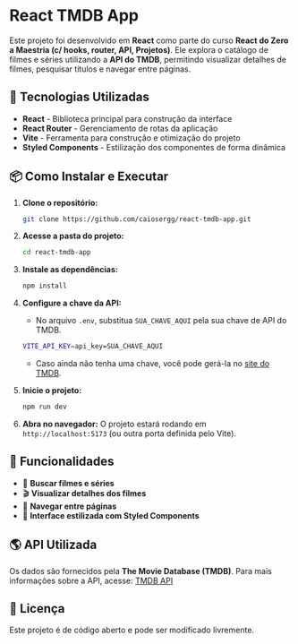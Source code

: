 # React TMDB App

Este projeto foi desenvolvido em **React** como parte do curso **React do Zero a Maestria (c/ hooks, router, API, Projetos)**. Ele explora o catálogo de filmes e séries utilizando a **API do TMDB**, permitindo visualizar detalhes de filmes, pesquisar títulos e navegar entre páginas.

## 🚀 Tecnologias Utilizadas

- **React** - Biblioteca principal para construção da interface
- **React Router** - Gerenciamento de rotas da aplicação
- **Vite** - Ferramenta para construção e otimização do projeto
- **Styled Components** - Estilização dos componentes de forma dinâmica

## 📦 Como Instalar e Executar

1. **Clone o repositório:**
   ```sh
   git clone https://github.com/caiosergg/react-tmdb-app.git
   ```

2. **Acesse a pasta do projeto:**
   ```sh
   cd react-tmdb-app
   ```

3. **Instale as dependências:**
   ```sh
   npm install
   ```

4. **Configure a chave da API:**
   - No arquivo `.env`, substitua `SUA_CHAVE_AQUI` pela sua chave de API do TMDB.
   ```sh
   VITE_API_KEY=api_key=SUA_CHAVE_AQUI
   ```
   - Caso ainda não tenha uma chave, você pode gerá-la no [site do TMDB](https://www.themoviedb.org/settings/api).

5. **Inicie o projeto:**
   ```sh
   npm run dev
   ```

6. **Abra no navegador:**
   O projeto estará rodando em `http://localhost:5173` (ou outra porta definida pelo Vite).

## 📌 Funcionalidades

- 🔎 **Buscar filmes e séries**
- 🎬 **Visualizar detalhes dos filmes**
- 📜 **Navegar entre páginas**
- 💅 **Interface estilizada com Styled Components**

## 🌎 API Utilizada

Os dados são fornecidos pela **The Movie Database (TMDB)**. Para mais informações sobre a API, acesse:
[TMDB API](https://developers.themoviedb.org/3/getting-started/introduction)

## 📜 Licença

Este projeto é de código aberto e pode ser modificado livremente.
